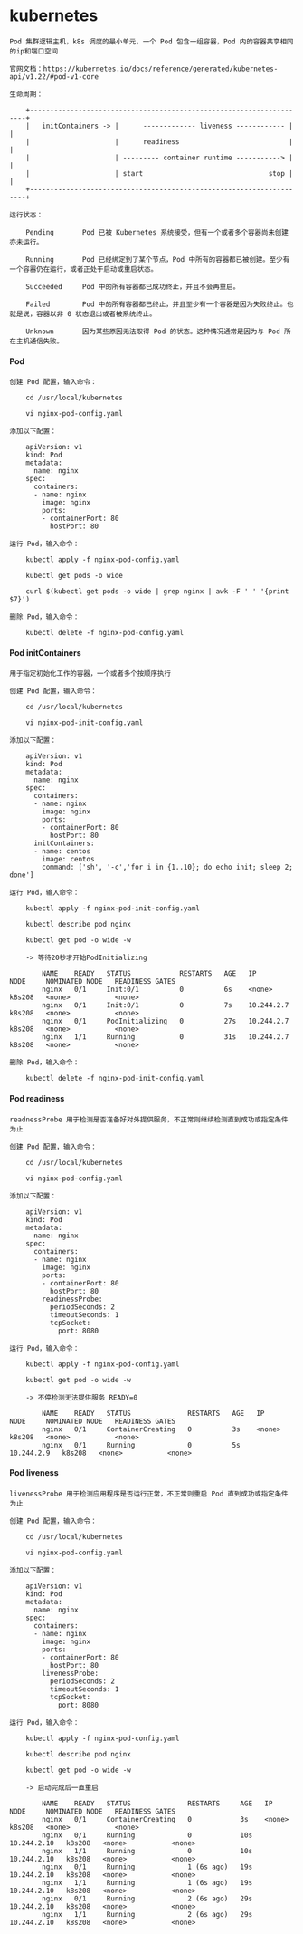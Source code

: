 
# kubernetes

    Pod 集群逻辑主机，k8s 调度的最小单元，一个 Pod 包含一组容器，Pod 内的容器共享相同的ip和端口空间

    官网文档：https://kubernetes.io/docs/reference/generated/kubernetes-api/v1.22/#pod-v1-core

    生命周期：

        +---------------------------------------------------------------------+
        |   initContainers -> |      ------------- liveness ------------ |    |
        |                     |      readiness                           |    |
        |                     | --------- container runtime -----------> |    |
        |                     | start                               stop |    |
        +---------------------------------------------------------------------+

    运行状态：

        Pending       Pod 已被 Kubernetes 系统接受，但有一个或者多个容器尚未创建亦未运行。

        Running       Pod 已经绑定到了某个节点，Pod 中所有的容器都已被创建。至少有一个容器仍在运行，或者正处于启动或重启状态。

        Succeeded     Pod 中的所有容器都已成功终止，并且不会再重启。

        Failed        Pod 中的所有容器都已终止，并且至少有一个容器是因为失败终止。也就是说，容器以非 0 状态退出或者被系统终止。

        Unknown       因为某些原因无法取得 Pod 的状态。这种情况通常是因为与 Pod 所在主机通信失败。

#### Pod

    创建 Pod 配置，输入命令：

        cd /usr/local/kubernetes

        vi nginx-pod-config.yaml

    添加以下配置：

        apiVersion: v1
        kind: Pod
        metadata:
          name: nginx
        spec:
          containers:
          - name: nginx
            image: nginx
            ports:
            - containerPort: 80
              hostPort: 80

    运行 Pod，输入命令：

        kubectl apply -f nginx-pod-config.yaml

        kubectl get pods -o wide

        curl $(kubectl get pods -o wide | grep nginx | awk -F ' ' '{print $7}')

    删除 Pod，输入命令：

        kubectl delete -f nginx-pod-config.yaml

#### Pod initContainers

    用于指定初始化工作的容器，一个或者多个按顺序执行

    创建 Pod 配置，输入命令：

        cd /usr/local/kubernetes

        vi nginx-pod-init-config.yaml

    添加以下配置：

        apiVersion: v1
        kind: Pod
        metadata:
          name: nginx
        spec:
          containers:
          - name: nginx
            image: nginx
            ports:
            - containerPort: 80
              hostPort: 80
          initContainers:
          - name: centos
            image: centos
            command: ['sh', '-c','for i in {1..10}; do echo init; sleep 2; done']

    运行 Pod，输入命令：

        kubectl apply -f nginx-pod-init-config.yaml

        kubectl describe pod nginx

        kubectl get pod -o wide -w

        -> 等待20秒才开始PodInitializing

            NAME    READY   STATUS            RESTARTS   AGE   IP           NODE     NOMINATED NODE   READINESS GATES
            nginx   0/1     Init:0/1          0          6s    <none>       k8s208   <none>           <none>
            nginx   0/1     Init:0/1          0          7s    10.244.2.7   k8s208   <none>           <none>
            nginx   0/1     PodInitializing   0          27s   10.244.2.7   k8s208   <none>           <none>
            nginx   1/1     Running           0          31s   10.244.2.7   k8s208   <none>           <none>

    删除 Pod，输入命令：

        kubectl delete -f nginx-pod-init-config.yaml

#### Pod readiness

    readnessProbe 用于检测是否准备好对外提供服务，不正常则继续检测直到成功或指定条件为止

    创建 Pod 配置，输入命令：

        cd /usr/local/kubernetes

        vi nginx-pod-config.yaml

    添加以下配置：

        apiVersion: v1
        kind: Pod
        metadata:
          name: nginx
        spec:
          containers:
          - name: nginx
            image: nginx
            ports:
            - containerPort: 80
              hostPort: 80
            readinessProbe:
              periodSeconds: 2
              timeoutSeconds: 1
              tcpSocket:
                port: 8080

    运行 Pod，输入命令：

        kubectl apply -f nginx-pod-config.yaml

        kubectl get pod -o wide -w

        -> 不停检测无法提供服务 READY=0

            NAME    READY   STATUS              RESTARTS   AGE   IP           NODE     NOMINATED NODE   READINESS GATES
            nginx   0/1     ContainerCreating   0          3s    <none>       k8s208   <none>           <none>
            nginx   0/1     Running             0          5s    10.244.2.9   k8s208   <none>           <none>

#### Pod liveness

    livenessProbe 用于检测应用程序是否运行正常，不正常则重启 Pod 直到成功或指定条件为止

    创建 Pod 配置，输入命令：

        cd /usr/local/kubernetes

        vi nginx-pod-config.yaml

    添加以下配置：

        apiVersion: v1
        kind: Pod
        metadata:
          name: nginx
        spec:
          containers:
          - name: nginx
            image: nginx
            ports:
            - containerPort: 80
              hostPort: 80
            livenessProbe:
              periodSeconds: 2
              timeoutSeconds: 1
              tcpSocket:
                port: 8080

    运行 Pod，输入命令：

        kubectl apply -f nginx-pod-config.yaml

        kubectl describe pod nginx

        kubectl get pod -o wide -w

        -> 启动完成后一直重启

            NAME    READY   STATUS              RESTARTS     AGE   IP            NODE     NOMINATED NODE   READINESS GATES
            nginx   0/1     ContainerCreating   0            3s    <none>        k8s208   <none>           <none>
            nginx   0/1     Running             0            10s   10.244.2.10   k8s208   <none>           <none>
            nginx   1/1     Running             0            10s   10.244.2.10   k8s208   <none>           <none>
            nginx   0/1     Running             1 (6s ago)   19s   10.244.2.10   k8s208   <none>           <none>
            nginx   1/1     Running             1 (6s ago)   19s   10.244.2.10   k8s208   <none>           <none>
            nginx   0/1     Running             2 (6s ago)   29s   10.244.2.10   k8s208   <none>           <none>
            nginx   1/1     Running             2 (6s ago)   29s   10.244.2.10   k8s208   <none>           <none>
